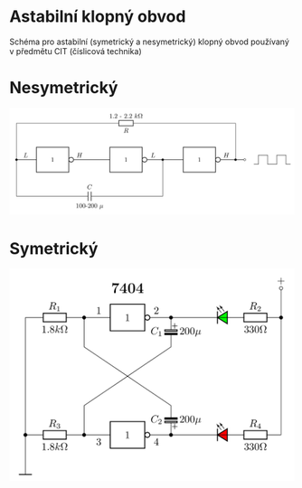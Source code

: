 # Astabilní klopný obvod
Schéma pro astabilní (symetrický a nesymetrický) klopný obvod používaný v předmětu CIT (číslicová technika)

# Nesymetrický
<picture>
  <source media="(prefers-color-scheme: dark)" srcset="KO_astabil_nesym_flat.png" style="background-color:white">
  <source media="(prefers-color-scheme: light)" srcset="KO_astabil_nesym.png">
  <img alt="Nesymetrický astabilní klopný obvod" src="KO_astabil_nesym.png">
</picture>

# Symetrický
<picture>
  <source media="(prefers-color-scheme: dark)" srcset="KO_astabil_sym_color_flat.png" style="background-color:white">
  <source media="(prefers-color-scheme: light)" srcset="KO_astabil_sym_color.png">
  <img alt="Symetrický astabilní klopný obvod" src="KO_astabil_sym_color.png">
</picture>
